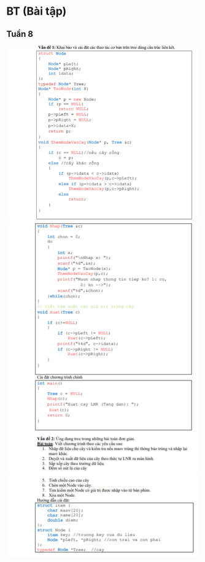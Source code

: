 # BT (Bài tập)

## Tuần 8


![tuan8_1](../../img/tuan8_1.png)
![tuan8_2](../../img/tuan8_2.png)
![tuan8_3](../../img/tuan8_3.png)